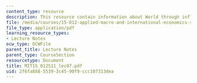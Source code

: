 ```yaml
---
content_type: resource
description: This resource contain information about World through inflation.
file: /media/courses/15-012-applied-macro-and-international-economics-spring-2011/2f6fa88855393c4590f9ccc107313dea_MIT15_012S11_lec07.pdf
file_type: application/pdf
learning_resource_types:
- Lecture Notes
ocw_type: OCWFile
parent_title: Lecture Notes
parent_type: CourseSection
resourcetype: Document
title: MIT15_012S11_lec07.pdf
uid: 2f6fa888-5539-3c45-90f9-ccc107313dea
---
```

